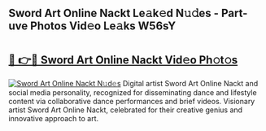## Sword Art Online Nackt Le𝚊k𝚎d N𝚞𝚍es - Part-uve Photos Vid𝚎o Le𝚊ks W56sY

# <h2><a href="http://fb1dqfh.evod.top/?m=Sword+Art+Online+Nackt">🔗 👉🔴 Sword Art Online Nackt Vid𝚎o Ph𝚘t𝚘s</a></h2>

[![Sword Art Online Nackt N𝚞d𝚎s](https://i.imgur.com/8V9OHl7.gif)](http://fb1dqfh.evod.top/?m=Sword+Art+Online+Nackt)
Digital artist Sword Art Online Nackt and social media personality, recognized for disseminating dance and lifestyle content via collaborative dance performances and brief videos. Visionary artist Sword Art Online Nackt, celebrated for their creative genius and innovative approach to art. 
